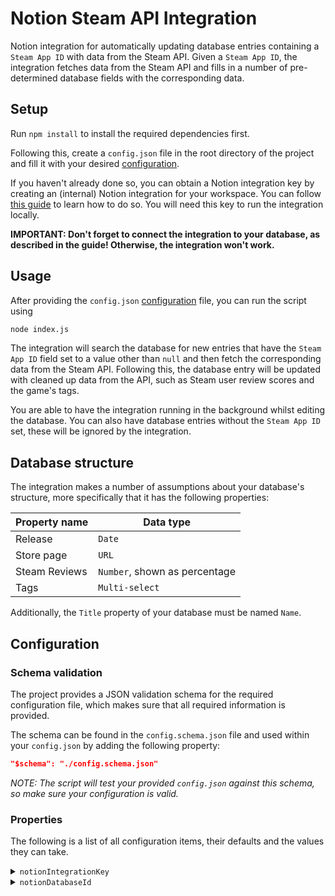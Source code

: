 # Notion Steam API Integration

Notion integration for automatically updating database entries containing a `Steam App ID` with data from the Steam API.
Given a `Steam App ID`, the integration fetches data from the Steam API and fills in a number of pre-determined database fields with the corresponding data.

## Setup

Run `npm install` to install the required dependencies first.

Following this, create a `config.json` file in the root directory of the project and fill it with your desired [configuration](#configuration).

If you haven't already done so, you can obtain a Notion integration key by creating an (internal) Notion integration for your workspace.
You can follow [this guide](https://developers.notion.com/docs/create-a-notion-integration) to learn how to do so.
You will need this key to run the integration locally.

**IMPORTANT: Don't forget to connect the integration to your database, as described in the guide! Otherwise, the integration won't work.**

## Usage

After providing the `config.json` [configuration](#configuration) file, you can run the script using

```bash
node index.js
```

The integration will search the database for new entries that have the `Steam App ID` field set to a value other than `null` and then fetch the corresponding data from the Steam API.
Following this, the database entry will be updated with cleaned up data from the API, such as Steam user review scores and the game's tags.

You are able to have the integration running in the background whilst editing the database.
You can also have database entries without the `Steam App ID` set, these will be ignored by the integration.

## Database structure

The integration makes a number of assumptions about your database's structure, more specifically that it has the following properties:

| Property name | Data type |
|---|---|
| Release | `Date` |
| Store page | `URL` |
| Steam Reviews | `Number`, shown as percentage |
| Tags | `Multi-select` |

Additionally, the `Title` property of your database must be named `Name`.

## Configuration

### Schema validation

The project provides a JSON validation schema for the required configuration file, which makes sure that all required information is provided.

The schema can be found in the `config.schema.json` file and used within your `config.json` by adding the following property:

```json
"$schema": "./config.schema.json"
```

*NOTE: The script will test your provided `config.json` against this schema, so make sure your configuration is valid.*

### Properties

The following is a list of all configuration items, their defaults and the values they can take.

<details>
<summary><code>notionIntegrationKey</code></summary>

The secret integration key for your Notion integration. Find it on your integration dashboard after creating a new integration on https://www.notion.so/my-integrations.

| Type | Default value | Possible values | Required |
|---|---|---|---|
| `string` | `""` | A valid Notion integration key | Yes |
</details>

<details>
<summary><code>notionDatabaseId</code></summary>

The ID of the database you want to run the integration on. You can find the ID in the URL of your database, e.g. https://www.notion.so/myworkspace/your-database-id.

| Type | Default value | Possible values | Required |
|---|---|---|---|
| `string` | `""` | A valid Notion database ID | Yes |
</details>